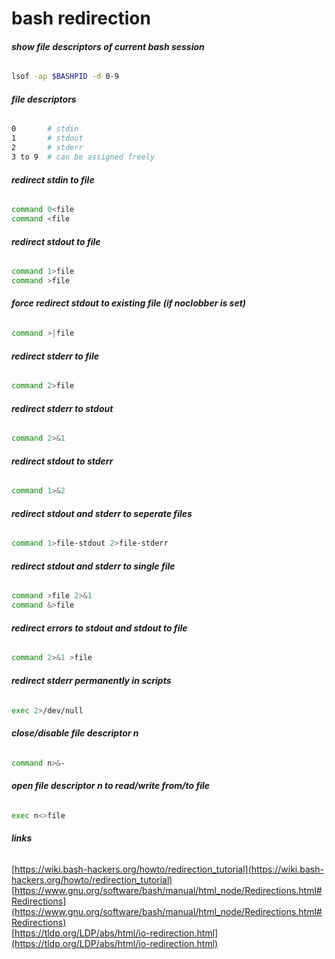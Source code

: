 # bash redirection

###### __show file descriptors of current bash session__
```bash
lsof -ap $BASHPID -d 0-9
```

###### __file descriptors__
```bash
0		# stdin  
1		# stdout  
2		# stderr  
3 to 9 	# can be assigned freely
```

###### __redirect stdin to file__
```bash
command 0<file
command <file
```

###### __redirect stdout to file__
```bash
command 1>file
command >file
```

###### __force redirect stdout to existing file (if noclobber is set)__
```bash
command >|file
```

###### __redirect stderr to file__
```bash
command 2>file
```

###### __redirect stderr to stdout__
```bash
command 2>&1
```

###### __redirect stdout to stderr__
```bash
command 1>&2
```

###### __redirect stdout and stderr to seperate files__
```bash
command 1>file-stdout 2>file-stderr
```

###### __redirect stdout and stderr to single file__
```bash
command >file 2>&1
command &>file
```

###### __redirect errors to stdout and stdout to file__
```bash
command 2>&1 >file
```

###### __redirect stderr permanently in scripts__
```bash
exec 2>/dev/null
```

###### __close/disable file descriptor n__
```bash
command n>&-
```

###### __open file descriptor n to read/write from/to file__
```bash
exec n<>file
```

###### __links__
[https://wiki.bash-hackers.org/howto/redirection_tutorial](https://wiki.bash-hackers.org/howto/redirection_tutorial)  
[https://www.gnu.org/software/bash/manual/html_node/Redirections.html#Redirections](https://www.gnu.org/software/bash/manual/html_node/Redirections.html#Redirections)  
[https://tldp.org/LDP/abs/html/io-redirection.html](https://tldp.org/LDP/abs/html/io-redirection.html)
